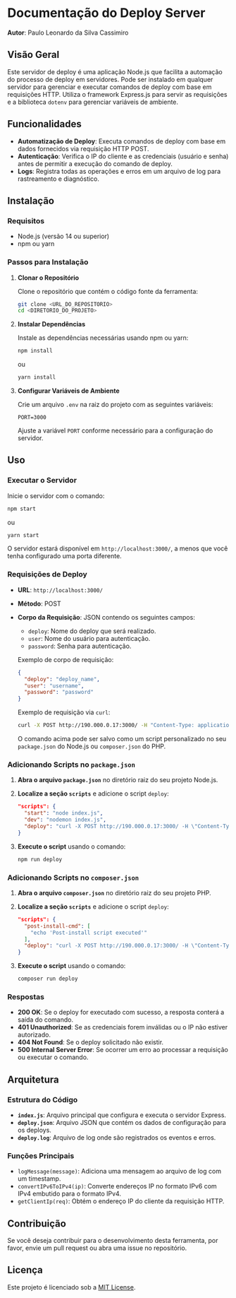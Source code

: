 # Documentação do Deploy Server

**Autor**: Paulo Leonardo da Silva Cassimiro

## Visão Geral

Este servidor de deploy é uma aplicação Node.js que facilita a automação do processo de deploy em servidores. Pode ser instalado em qualquer servidor para gerenciar e executar comandos de deploy com base em requisições HTTP. Utiliza o framework Express.js para servir as requisições e a biblioteca `dotenv` para gerenciar variáveis de ambiente.

## Funcionalidades

- **Automatização de Deploy**: Executa comandos de deploy com base em dados fornecidos via requisição HTTP POST.
- **Autenticação**: Verifica o IP do cliente e as credenciais (usuário e senha) antes de permitir a execução do comando de deploy.
- **Logs**: Registra todas as operações e erros em um arquivo de log para rastreamento e diagnóstico.

## Instalação

### Requisitos

- Node.js (versão 14 ou superior)
- npm ou yarn

### Passos para Instalação

1. **Clonar o Repositório**

   Clone o repositório que contém o código fonte da ferramenta:

   ```bash
   git clone <URL_DO_REPOSITORIO>
   cd <DIRETORIO_DO_PROJETO>
   ```

2. **Instalar Dependências**

   Instale as dependências necessárias usando npm ou yarn:

   ```bash
   npm install
   ```

   ou

   ```bash
   yarn install
   ```

3. **Configurar Variáveis de Ambiente**

   Crie um arquivo `.env` na raiz do projeto com as seguintes variáveis:

   ```env
   PORT=3000
   ```

   Ajuste a variável `PORT` conforme necessário para a configuração do servidor.

## Uso

### Executar o Servidor

Inicie o servidor com o comando:

```bash
npm start
```

ou

```bash
yarn start
```

O servidor estará disponível em `http://localhost:3000/`, a menos que você tenha configurado uma porta diferente.

### Requisições de Deploy

- **URL**: `http://localhost:3000/`
- **Método**: POST
- **Corpo da Requisição**: JSON contendo os seguintes campos:
  - `deploy`: Nome do deploy que será realizado.
  - `user`: Nome do usuário para autenticação.
  - `password`: Senha para autenticação.

  Exemplo de corpo de requisição:

  ```json
  {
    "deploy": "deploy_name",
    "user": "username",
    "password": "password"
  }
  ```

  Exemplo de requisição via `curl`:

  ```bash
  curl -X POST http://190.000.0.17:3000/ -H "Content-Type: application/json" -d "{\"user\": \"paulo\",\"password\": \"123456\",\"deploy\": \"teste\"}"
  ```

  O comando acima pode ser salvo como um script personalizado no seu `package.json` do Node.js ou `composer.json` do PHP.

### Adicionando Scripts no `package.json`

1. **Abra o arquivo `package.json`** no diretório raiz do seu projeto Node.js.

2. **Localize a seção `scripts`** e adicione o script `deploy`:

   ```json
   "scripts": {
     "start": "node index.js",
     "dev": "nodemon index.js",
     "deploy": "curl -X POST http://190.000.0.17:3000/ -H \"Content-Type: application/json\" -d \"{\\\"user\\\": \\\"paulo\\\", \\\"password\\\": \\\"123456\\\", \\\"deploy\\\": \\\"teste\\\"}\""
   }
   ```

3. **Execute o script** usando o comando:

   ```bash
   npm run deploy
   ```

### Adicionando Scripts no `composer.json`

1. **Abra o arquivo `composer.json`** no diretório raiz do seu projeto PHP.

2. **Localize a seção `scripts`** e adicione o script `deploy`:

   ```json
   "scripts": {
     "post-install-cmd": [
       "echo 'Post-install script executed'"
     ],
     "deploy": "curl -X POST http://190.000.0.17:3000/ -H \"Content-Type: application/json\" -d \"{\\\"user\\\": \\\"paulo\\\", \\\"password\\\": \\\"123456\\\", \\\"deploy\\\": \\\"teste\\\"}\""
   }
   ```

3. **Execute o script** usando o comando:

   ```bash
   composer run deploy
   ```

### Respostas

- **200 OK**: Se o deploy for executado com sucesso, a resposta conterá a saída do comando.
- **401 Unauthorized**: Se as credenciais forem inválidas ou o IP não estiver autorizado.
- **404 Not Found**: Se o deploy solicitado não existir.
- **500 Internal Server Error**: Se ocorrer um erro ao processar a requisição ou executar o comando.

## Arquitetura

### Estrutura do Código

- **`index.js`**: Arquivo principal que configura e executa o servidor Express.
- **`deploy.json`**: Arquivo JSON que contém os dados de configuração para os deploys.
- **`deploy.log`**: Arquivo de log onde são registrados os eventos e erros.

### Funções Principais

- `logMessage(message)`: Adiciona uma mensagem ao arquivo de log com um timestamp.
- `convertIPv6ToIPv4(ip)`: Converte endereços IP no formato IPv6 com IPv4 embutido para o formato IPv4.
- `getClientIp(req)`: Obtém o endereço IP do cliente da requisição HTTP.

## Contribuição

Se você deseja contribuir para o desenvolvimento desta ferramenta, por favor, envie um pull request ou abra uma issue no repositório.

## Licença

Este projeto é licenciado sob a [MIT License](LICENSE).
